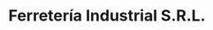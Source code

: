 ---
title: "Ferretería Industrial S.R.L."
url: /ciudad-autonoma-de-buenos-aires/ferreteria-industrial-s-r-l/
shop: hardware
---